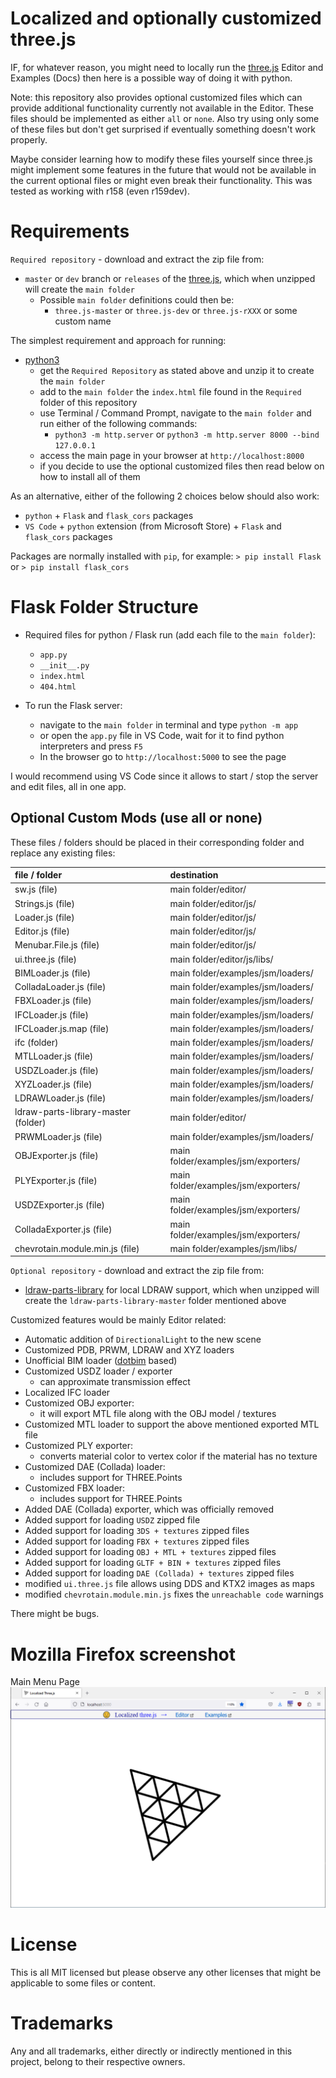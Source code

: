 # Localized and optionally customized three.js

IF, for whatever reason, you might need to locally run the [three.js](https://github.com/mrdoob/three.js/) Editor and Examples (Docs) then here is a possible way of doing it with python.

Note: this repository also provides optional customized files which can provide additional functionality currently not available in the Editor. These files should be implemented as either `all` or `none`. Also try using only some of these files but don't get surprised if eventually something doesn't work properly.

Maybe consider learning how to modify these files yourself since three.js might implement some features in the future that would not be available in the current optional files or might even break their functionality. This was tested as working with r158 (even r159dev).

# Requirements

`Required repository` - download and extract the zip file from:
- `master` or `dev` branch or `releases` of the [three.js](https://github.com/mrdoob/three.js/), which when unzipped will create the `main folder`
  - Possible `main folder` definitions could then be:
    - `three.js-master` or `three.js-dev` or `three.js-rXXX` or some custom name

The simplest requirement and approach for running:

- [python3](https://www.python.org/downloads/)
  - get the `Required Repository` as stated above and unzip it to create the `main folder`
  - add to the `main folder` the `index.html` file found in the `Required` folder of this repository
  - use Terminal / Command Prompt, navigate to the `main folder` and run either of the following commands:
    - `python3 -m http.server` or `python3 -m http.server 8000 --bind 127.0.0.1`
  - access the main page in your browser at `http://localhost:8000`
  - if you decide to use the optional customized files then read below on how to install all of them

As an alternative, either of the following 2 choices below should also work:

- `python` + `Flask` and `flask_cors` packages
- `VS Code` + `python` extension (from Microsoft Store) + `Flask` and `flask_cors` packages

Packages are normally installed with `pip`, for example: `> pip install Flask` or `> pip install flask_cors`

# Flask Folder Structure

- Required files for python / Flask run (add each file to the `main folder`):

  - `app.py`
  - `__init__.py`
  - `index.html`
  - `404.html`

- To run the Flask server:
  - navigate to the `main folder` in terminal and type `python -m app`
  - or open the `app.py` file in VS Code, wait for it to find python interpreters and press `F5`
  - In the browser go to `http://localhost:5000` to see the page

I would recommend using VS Code since it allows to start / stop the server and edit files, all in one app.

## Optional Custom Mods (use all or none)

These files / folders should be placed in their corresponding folder and replace any existing files:

| file / folder | destination |
|      :--      |     :--     |
| sw.js (file) | main folder/editor/ |
| Strings.js (file) | main folder/editor/js/ |
| Loader.js (file) | main folder/editor/js/ |
| Editor.js (file) | main folder/editor/js/ |
| Menubar.File.js (file) | main folder/editor/js/ |
| ui.three.js (file) | main folder/editor/js/libs/ |
| BIMLoader.js (file) | main folder/examples/jsm/loaders/ |
| ColladaLoader.js (file) | main folder/examples/jsm/loaders/ |
| FBXLoader.js (file) | main folder/examples/jsm/loaders/ |
| IFCLoader.js (file) | main folder/examples/jsm/loaders/ |
| IFCLoader.js.map (file) | main folder/examples/jsm/loaders/ |
| ifc (folder) | main folder/examples/jsm/loaders/ |
| MTLLoader.js (file) | main folder/examples/jsm/loaders/ |
| USDZLoader.js (file) | main folder/examples/jsm/loaders/ |
| XYZLoader.js (file) | main folder/examples/jsm/loaders/ |
| LDRAWLoader.js (file) | main folder/examples/jsm/loaders/ |
| ldraw-parts-library-master (folder) | main folder/editor/ |
| PRWMLoader.js (file) | main folder/examples/jsm/loaders/ |
| OBJExporter.js (file) | main folder/examples/jsm/exporters/ |
| PLYExporter.js (file) | main folder/examples/jsm/exporters/ |
| USDZExporter.js (file) | main folder/examples/jsm/exporters/ |
| ColladaExporter.js (file) | main folder/examples/jsm/exporters/ |
| chevrotain.module.min.js (file) | main folder/examples/jsm/libs/ |

`Optional repository` - download and extract the zip file from:
- [ldraw-parts-library](https://github.com/gkjohnson/ldraw-parts-library) for local LDRAW support, which when unzipped will create the `ldraw-parts-library-master` folder mentioned above

Customized features would be mainly Editor related:

- Automatic addition of `DirectionalLight` to the new scene
- Customized PDB, PRWM, LDRAW and XYZ loaders
- Unofficial BIM loader ([dotbim](https://github.com/ricaun/dotbim.three.js) based)
- Customized USDZ loader / exporter
  - can approximate transmission effect
- Localized IFC loader
- Customized OBJ exporter:
  - it will export MTL file along with the OBJ model / textures
- Customized MTL loader to support the above mentioned exported MTL file
- Customized PLY exporter:
  - converts material color to vertex color if the material has no texture
- Customized DAE (Collada) loader:
  - includes support for THREE.Points
- Customized FBX loader:
  - includes support for THREE.Points
- Added DAE (Collada) exporter, which was officially removed
- Added support for loading `USDZ` zipped file
- Added support for loading `3DS + textures` zipped files
- Added support for loading `FBX + textures` zipped files
- Added support for loading `OBJ + MTL + textures` zipped files
- Added support for loading `GLTF + BIN + textures` zipped files
- Added support for loading `DAE (Collada) + textures` zipped files
- modified `ui.three.js` file allows using DDS and KTX2 images as maps
- modified `chevrotain.module.min.js` fixes the `unreachable code` warnings

There might be bugs.

# Mozilla Firefox screenshot

Main Menu Page
![Start Page](screenshot/Localized%203js.png?raw=true)

# License

This is all MIT licensed but please observe any other licenses that might be applicable to some files or content.

# Trademarks

Any and all trademarks, either directly or indirectly mentioned in this project, belong to their respective owners.
